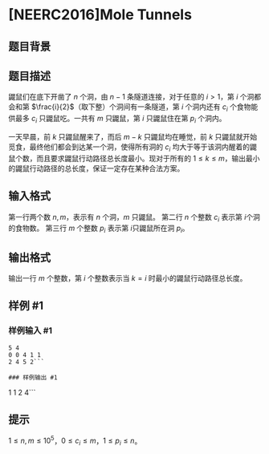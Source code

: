 # [NEERC2016]Mole Tunnels

## 题目背景



## 题目描述

鼹鼠们在底下开凿了 $n$ 个洞，由 $n-1$ 条隧道连接，对于任意的 $i>1$，第 $i$ 个洞都会和第 $\frac{i}{2}$（取下整）个洞间有一条隧道，第 $i$ 个洞内还有 $c_i$ 个食物能供最多 $c_i$ 只鼹鼠吃。一共有 $m$ 只鼹鼠，第 $i$ 只鼹鼠住在第 $p_i$ 个洞内。

一天早晨，前 $k$ 只鼹鼠醒来了，而后 $m-k$ 只鼹鼠均在睡觉，前 $k$ 只鼹鼠就开始觅食，最终他们都会到达某一个洞，使得所有洞的 $c_i$ 均大于等于该洞内醒着的鼹鼠个数，而且要求鼹鼠行动路径总长度最小。现对于所有的 $1 \le k \le m$，输出最小的鼹鼠行动路径的总长度，保证一定存在某种合法方案。

## 输入格式

第一行两个数 $n,m$，表示有 $n$ 个洞，$m$ 只鼹鼠。
第二行 $n$ 个整数 $c_i$ 表示第 $i$个洞的食物数。
第三行 $m$ 个整数 $p_i$ 表示第 $i$只鼹鼠所在洞 $p_i$。

## 输出格式

输出一行 $m$ 个整数，第 $i$ 个整数表示当 $k=i$ 时最小的鼹鼠行动路径总长度。


## 样例 #1

### 样例输入 #1
```
5 4
0 0 4 1 1
2 4 5 2```

### 样例输出 #1

```
1 1 2 4```

## 提示

$1 \le n,m \le 10^5$，$0 \le c_i \le m$，$1 \le p_i \le n$。
